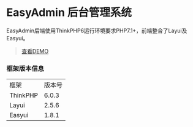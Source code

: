 EasyAdmin 后台管理系统
===============
EasyAdmin后端使用ThinkPHP6运行环境要求PHP7.1+，前端整合了Layui及Easyui。 
> [查看DEMO](https://www.showdoing.cn/ "EasyAdmin 后台管理系统") 

### 框架版本信息
<table>
    <tr>
        <td>框架</td>
        <td>版本号</td>
    </tr>
    <tr>
        <td>ThinkPHP</td>
        <td>6.0.3</td>
    </tr>
    <tr>
        <td>Layui</td>
        <td>2.5.6</td>
    </tr>
    <tr>
        <td>Easyui</td>
        <td>1.8.1</td>
    </tr>
</table>
